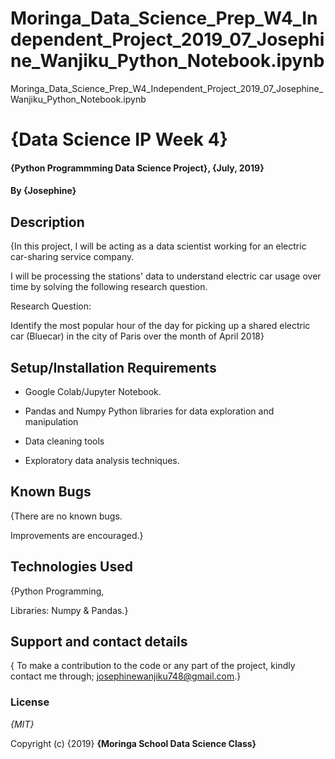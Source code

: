 # Moringa_Data_Science_Prep_W4_Independent_Project_2019_07_Josephine_Wanjiku_Python_Notebook.ipynb
Moringa_Data_Science_Prep_W4_Independent_Project_2019_07_Josephine_Wanjiku_Python_Notebook.ipynb

# {Data Science IP Week 4}
#### {Python Programmming Data Science Project}, {July, 2019}
#### By **{Josephine}**
## Description
{In this project, I will be acting as a data scientist working for an electric car-sharing service company.

I will be processing the stations' data to understand electric car usage over time by solving the following research
question.

Research Question:

Identify the most popular hour of the day for picking up a shared electric car (Bluecar) in the city of Paris over the month  of April 2018}

## Setup/Installation Requirements

* Google Colab/Jupyter Notebook.

* Pandas and Numpy Python libraries for data exploration and manipulation

* Data cleaning tools

* Exploratory data analysis techniques.

## Known Bugs
{There are no known bugs.

Improvements are encouraged.}


## Technologies Used

{Python Programming, 

Libraries: Numpy & Pandas.}

## Support and contact details

{ To make a contribution to the code or any part of the project, kindly contact me through; josephinewanjiku748@gmail.com.}

### License

*{MIT}*

Copyright (c) {2019} **{Moringa School Data Science Class}**
  

